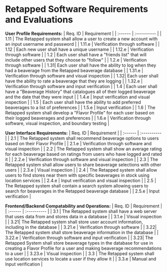 # Retapped Software Requirements and Evaluations

**User Profile Requirements:**
| Req. ID | Requirement |
| :------ | :---------- |
| 1.11 | The Retapped system shall allow a user to create a new account with an input username and password |
| 1.11.e | Verification through software |
| 1.12 | Each new user shall have a unique username |
| 1.12.e | Verification through software |
| 1.2 | Each user shall have a "friends list" that will include other users that they choose to "follow" |
| 1.2.e | Verification through software |
| 1.31| Each user shall have the ability to log when they had a beaverage from the Retapped beaverage database |
| 1.31.e | Verification through software and visual inspection |
| 1.32| Each user shall have the ability to rate a beaverage that they are logging |
| 1.32.e | Verification through software and input verification |
| 1.4 | Each user shall have a "Beaverage History" that catalogues all of their logged beaverage and the date that they were input |
| 1.4.e | Input verification and visual inspection |
| 1.5 | Each user shall have the ability to add preferred beaverages to a list of preferences |
| 1.5.e | Input verification |
| 1.6 | The Retapped system shall develop a "Flavor Profile" for each user based on their logged beaverages and preferences |
| 1.6.e | Verification through software, visual inspection, and boundary testing |

**User Interface Requirements:**
| Req. ID | Requirement |
| :------ | :---------- |
| 2.1 | The Retapped system shall recommend beaverage options to users based on their Flavor Profile |
| 2.1.e | Verification through software and visual inspection |
| 2.2 | The Retapped system shall show an average rating for each beaverage based on ratings from users who have logged and rated it |
| 2.2.e | Verification through software and visual inspection |
| 2.3 | The Retapped system shall allow users to share beaverage selections with other users |
| 2.3.e | Visual inspection |
| 2.4 | The Retapped system shall allow users to find stores near them with specific beaverages in stock using location services |
| 2.4.e | Input verification and visual inspection |
| 2.5 | The Retapped system shall contain a search system allowing users to search for beaverages in the Retapped beaverage database |
| 2.5.e | Input verification |

**Frontend/Backend Compatability and Operations:**
| Req. ID | Requirement |
| :------ | :---------- |
| 3.1 | The Retapped system shall have a web server that uses data from and stores data in a database |
| 3.1.e | Visual inspection |
| 3.21| The Retapped system shall store user account information, including in the database |
| 3.21.e | Verification through software |
| 3.22| The Retapped system shall store beaverage information in the database |
| 3.22.e | Verification through software and input verification |
| 3.23| The Retapped System shall store beaverage types in the database for use in creating a Flavor Profile for a user and making beaverage recommendations to a user |
| 3.23.e | Visual inspection |
| 3.3 | The Retapped system shall use location services to locate a user if they allow it |
| 3.3.e | Manual and Input verification |
